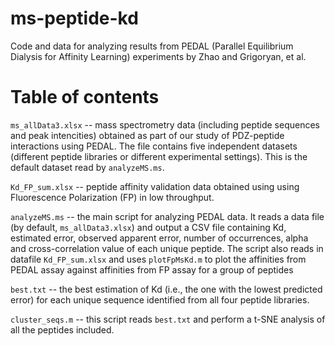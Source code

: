 # ms-peptide-kd
Code and data for analyzing results from PEDAL (Parallel Equilibrium Dialysis for Affinity Learning) experiments by Zhao and Grigoryan, et al.

# Table of contents
`ms_allData3.xlsx` -- mass spectrometry data (including peptide sequences and peak intencities) obtained as part of our study of PDZ-peptide interactions using PEDAL. The file contains five independent datasets (different peptide libraries or different experimental settings). This is the default dataset read by `analyzeMS.ms`.

`Kd_FP_sum.xlsx` -- peptide affinity validation data obtained using using Fluorescence Polarization (FP) in low throughput.

`analyzeMS.ms` -- the main script for analyzing PEDAL data. It reads a data file (by default, `ms_allData3.xlsx`) and output a CSV file containing Kd, estimated error, observed apparent error, number of occurrences, alpha and cross-correlation value of each unique peptide. The script also reads in datafile `Kd_FP_sum.xlsx` and uses `plotFpMsKd.m` to plot the affinities from PEDAL assay against affinities from FP assay for a group of peptides
	
`best.txt` -- the best estimation of Kd (i.e., the one with the lowest predicted error) for each unique sequence identified from all four peptide libraries.   

`cluster_seqs.m` -- this script reads `best.txt` and perform a t-SNE analysis of all the peptides included.
